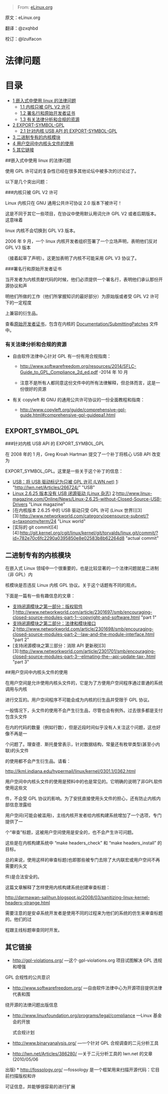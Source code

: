 > From: [eLinux.org](http://eLinux.org/Legal_Issues "http://eLinux.org/Legal_Issues")

原文：eLinux.org

翻译：@zxqhbd

校订：@lzulfacon

法律问题
==================



目录
========

-   [1 嵌入式中使用 linux 的法律问题](#legal-issues-using-linux-in-embedded-projects)
    -   [1.1 内核只被 GPL V2 许可](#kernel-is-licensed-gpl-v2-only)
    -   [1.2 署名行和原始开发者证书](#signed-off-by-lines-and-the-dco)
    -   [1.3 有关法律分析和合规的资源](#resources-for-legal-analysis-and-compliance)
-   [2 EXPORT\-SYMBOL\-GPL](#export-symbol-gpl)
    -   [2.1 针对内核 USB API 的 EXPORT\-SYMBOL\-GPL ](#export-symbol-gpl-for-kernel-usb-api)
-   [3 二进制专有的内核模块](#binary-proprietary-kernel-modules)
-   [4 用户空间中内核头文件的使用](#use-of-kernel-header-files-in-user-space)
-   [5 其它链接](#other-links)


##嵌入式中使用 linux 的法律问题


使用 GPL 许可证的复杂性已经在很多其他论坛中被多次的讨论过了。

以下是几个突出问题：

###内核只被 GPL V2 许可

Linux 内核只在 GNU 通用公共许可协议 2.0 版本下被许可！

这是不同于其它一些项目，在协议中使用默认用词允许 GPL V2  或者后期版本。这意味着

linux 内核不会切换到 GPL V3 版本。

2006 年 9 月，一个 linux  内核开发者组织签署了一个立场声明，表明他们反对 GPL 
V3 版本

（接着起草了声明）。这更加表明了内核不可能采用 GPL V3 协议了。

###署名行和原始开发者证书

当开发者为内核贡献代码的时候，他们必须提供一个署名行，表明他们承认那份开源协议和声

明他们所做的工作（他们所掌握知识的最好部分）为原始版或者受 GPL V2 许可下的一定程度

上兼容的衍生品。

查看[原始开发者证书][1]，包含在内核的 [Documentation/SubmittingPatches][2] 文件中。

[1]: "http://elinux.org/Developer_Certificate_Of_Origin" "原始开发者证书"

[2]: "http://git.kernel.org/cgit/linux/kernel/git/torvalds/linux.git/tree/Documentation/SubmittingPatches" "SubmittingPatches"

### 有关法律分析和合规的资源

* 自由软件法律中心针对 GPL 有一份有用合规指南：
  + http://www.softwarefreedom.org/resources/2014/SFLC-Guide_to_GPL_Compliance_2d_ed.pdf -2014 年 10 月
  
  + 注意不是所有人都同意这份文件中的所有法律解释，但总体而言，这是一份很好的资源
  
* 有关 copyleft 和 GNU 的通用公共许可协议的一份全面教程和指南：
   * http://www.copyleft.org/guide/comprehensive-gpl-guide.html#comprehensive-gpl-guidepa1.html

## EXPORT\_SYMBOL\_GPL

###针对内核 USB API 的 EXPORT_SYMBOL_GPL

在 2008 年的 1 月，Greg Kroah Hartman 提交了一个补丁将核心 USB API 改变为

EXPORT_SYMBOL_GPL。这里是一些关于这个补丁的信息：

* [USB：将 USB 驱动标记为只被 GPL 许可 (LWN.net)][1]
 [1]: "http://lwn.net/Articles/266724/" "USB"
* [Linux 2.6.25 版本没有 USB 闭源驱动 (Linux 杂志)][2]
 [2]:http://www.linux-magazine.com/Online/News/Linux-2.6.25-without-Closed-Source-USB-Drivers "Linux magazine"
* [在内核版本 2.6.25 中的 USB 驱动只受 GPL 许可 (Linux 世界)][3]
 [3]:http://www.networkworld.com/category/opensource-subnet/?q=taxonomy/term/24 "Linux world"
* [实际的 git commit][4]
[4]:http://git.kernel.org/cgit/linux/kernel/git/torvalds/linux.git/commit/?id=782e70c6fc2290a0395850e8e02583b8b62264d8 "actual commit"

## 二进制专有的内核模块

在嵌入式 Linux 领域中一个很重要的，也是比较显著的一个法律问题就是二进制（非 GPL）内

核模块是否违反 Linux 内核 GPL 协议。关于这个话题有不同的观点。

下面是一篇有一些有趣信息的文章：

* [支持闭源模块之第一部分：版权软件][1]
  [1]:http://www.networkworld.com/article/2301697/smb/encouraging-closed-source-modules-part-1--copyright-and-software.html "part 1"
* [支持闭源模块之第二部分：法律和模块接口][2]
   [2]:http://www.networkworld.com/article/2301698/smb/encouraging-closed-source-modules-part-2--law-and-the-module-interface.html "part 2"
* [支持闭源模块之第三部分：消除 API 更新税][3]
  [3]:http://www.networkworld.com/article/2301701/smb/encouraging-closed-source-modules-part-3--elimating-the--api-update-tax-.html "part 3"


##用户空间中内核头文件的使用

在用户空间是允许使用内核头文件的，它是为了方便用户空间程序通过普通的系统调用与内核

进行交互的。用户空间程序不可能会成为内核的衍生品并受限于 GPL 协议。


一般情况下，头文件的使用不会产生衍生品，尽管也会有例外。过去很多都是支付包含头文件

在内的代码的数量（例如行数），但是近段时间似乎没有人关注这个问题，这也好像不再是一

个问题了。理查德．斯托曼曾表示，针对数据结构，常量还有枚举类型(甚至小内联)的头文件

的使用都不会产生衍生品。请看：

http://lkml.indiana.edu/hypermail/linux/kernel/0301.1/0362.html

用户空间中内核头文件的使用是预料中的也是常见的。它明确的说明了非GPL软件使用这些文

件，不会受 GPL 协议的影响。为了安抚直接使用头文件的担心，还有防止内核内部信息泄露给

用户空间(可能会被滥用)，主线内核开发者给内核构建系统增加了一个选项，专门提供了一

个“审查”标题，这被用户空间使用是安全的，也不会产生许可问题。

这些是在内核构建系统中 “make headers_check” 和 “make headers_install”   的目标。

总的来说，使用这样的审查标题(也即那些被专门去除了大内联宏或用户空间不再需要的头文

件)是合法安全的。

这篇文章解释了怎样使用内核构建系统创建审查标题：


 http://darmawan-salihun.blogspot.jp/2008/03/sanitizing-linux-kernel-headers-strange.html
 
 需要注意的是安卓系统开发者是使用不同的过程来为他们的系统的仿生来审查标题的。他们的过
 
 程跟主线标题审查同时开发。

## 其它链接

 * http://gpl-violations.org/  —这个 gpl-violations.org 项目试图解决 GPL  违规和增强 
 
 GPL 合规性的公共意识

* http://www.softwarefreedom.org/ —自由软件法律中心为开源项目提供法律代表和围

 绕开源的法律问题出版信息

* http://www.linuxfoundation.org/programs/legal/compliance —Linux   基金会的开放

  式合规计划
  
* http://www.binaryanalysis.org/ —一个针对 GPL 合规调查的二元分析工具

* http://lwn.net/Articles/386280/ —关于二元分析工具的 lwn.net 的文章 (2010/05/06 

 出版)
* 
http://fossology.org/ —fossology  是一个框架用来扫描开源代码：它目前扫描版权和许

 可证信息，并能够很容易的进行扩展

